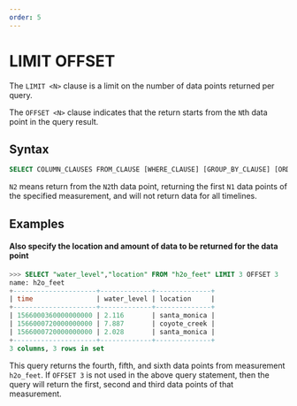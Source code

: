 ```yaml
---
order: 5
---
```


# LIMIT OFFSET

The `LIMIT <N>` clause is a limit on the number of data points returned per query.

The `OFFSET <N>` clause indicates that the return starts from the `N`th data point in the query result.

## Syntax

```sql
SELECT COLUMN_CLAUSES FROM_CLAUSE [WHERE_CLAUSE] [GROUP_BY_CLAUSE] [ORDER_BY_CLAUSE] LIMIT <N1> OFFSET <N2>
```

`N2` means return from the `N2`th data point, returning the first `N1` data points of the specified measurement, and will not return data for all timelines.

## Examples

#### Also specify the location and amount of data to be returned for the data point	

```sql
>>> SELECT "water_level","location" FROM "h2o_feet" LIMIT 3 OFFSET 3
name: h2o_feet
+---------------------+-------------+--------------+
| time                | water_level | location     |
+---------------------+-------------+--------------+
| 1566000360000000000 | 2.116       | santa_monica |
| 1566000720000000000 | 7.887       | coyote_creek |
| 1566000720000000000 | 2.028       | santa_monica |
+---------------------+-------------+--------------+
3 columns, 3 rows in set
```

This query returns the fourth, fifth, and sixth data points from measurement `h2o_feet`. If `OFFSET 3` is not used in the above query statement, then the query will return the first, second and third data points of that measurement.